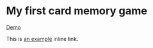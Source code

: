# My first card memory game


[Demo](https://timchen0409.github.io/card-memory-game "Title")


This is [an example](http://example.com/ "Title") inline link.

